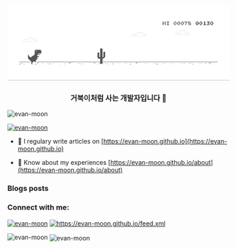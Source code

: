 ![dino.gif](./dino.gif)

<h3 align="center">거북이처럼 사는 개발자입니다 🐢</h3>

<p align="left"> <img src="https://komarev.com/ghpvc/?username=evan-moon&label=Profile%20views&color=0e75b6&style=flat" alt="evan-moon" /> </p>

<p align="left"> <a href="https://github.com/ryo-ma/github-profile-trophy"><img src="https://github-profile-trophy.vercel.app/?username=evan-moon" alt="evan-moon" /></a> </p>

- 📝 I regulary write articles on [https://evan-moon.github.io](https://evan-moon.github.io)

- 📄 Know about my experiences [https://evan-moon.github.io/about](https://evan-moon.github.io/about)

### Blogs posts

<!-- BLOG-POST-LIST:START -->
<!-- BLOG-POST-LIST:END -->

<h3 align="left">Connect with me:</h3>
<p align="left">
<a href="https://linkedin.com/in/evan-moon" target="blank"><img align="center" src="https://cdn.jsdelivr.net/npm/simple-icons@3.0.1/icons/linkedin.svg" alt="evan-moon" height="30" width="40" /></a>
<a href="/https://evan-moon.github.io/feed.xml" target="blank"><img align="center" src="https://cdn.jsdelivr.net/npm/simple-icons@3.0.1/icons/rss.svg" alt="https://evan-moon.github.io/feed.xml" height="30" width="40" /></a>
</p>

<p><img align="left" src="https://github-readme-stats.vercel.app/api/top-langs?username=evan-moon&show_icons=true&locale=en&layout=compact" alt="evan-moon" /></p>

<p>&nbsp;<img align="center" src="https://github-readme-stats.vercel.app/api?username=evan-moon&show_icons=true&locale=en" alt="evan-moon" /></p>
